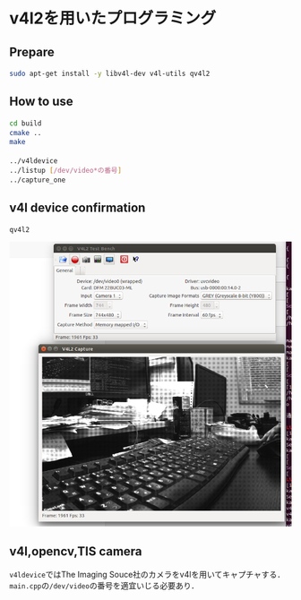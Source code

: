 # v4l2を用いたプログラミング

## Prepare

```bash
sudo apt-get install -y libv4l-dev v4l-utils qv4l2
```

## How to use

```bash
cd build
cmake ..
make

../v4ldevice
../listup [/dev/video*の番号]
../capture_one
```

## v4l device confirmation

```
qv4l2
```

![](image/qv4l2.png)

## v4l,opencv,TIS camera

`v4ldevice`ではThe Imaging Souce社のカメラをv4lを用いてキャプチャする．
`main.cpp`の`/dev/video`の番号を適宜いじる必要あり．